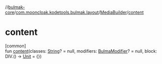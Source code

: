 //[bulmak-core](../../../index.md)/[com.mooncloak.kodetools.bulmak.layout](../index.md)/[MediaBuilder](index.md)/[content](content.md)

# content

[common]\
fun [content](content.md)(classes: [String](https://kotlinlang.org/api/core/kotlin-stdlib/kotlin/-string/index.html)? = null, modifiers: [BulmaModifier](../../com.mooncloak.kodetools.bulmak.modifier/-bulma-modifier/index.md)? = null, block: DIV.() -&gt; [Unit](https://kotlinlang.org/api/core/kotlin-stdlib/kotlin/-unit/index.html) = {})
